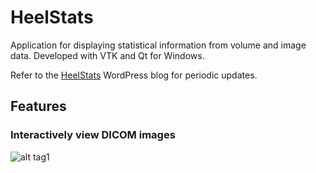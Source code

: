 # HeelStats
Application for displaying statistical information from volume and image data. Developed with VTK and Qt for Windows. 

Refer to the [HeelStats](https://heelstats.wordpress.com/) WordPress blog for periodic updates.

## Features
### Interactively view DICOM images
![alt tag1](https://github.com/jperdomo23/HeelStats/blob/master/Screenshots/DICOM_Slider.PNG)

